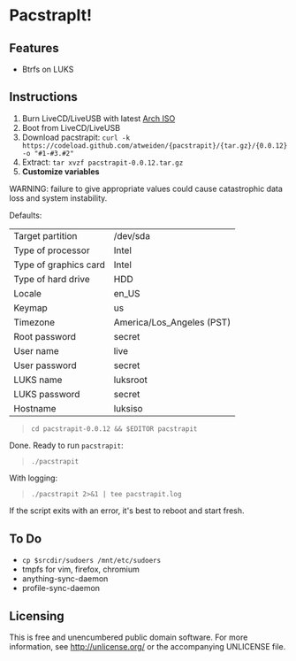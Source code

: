 PacstrapIt!
===========

Features
--------

- Btrfs on LUKS


Instructions
------------

1. Burn LiveCD/LiveUSB with latest [Arch ISO](https://www.archlinux.org/download/)
2. Boot from LiveCD/LiveUSB
3. Download pacstrapit: `curl -k https://codeload.github.com/atweiden/{pacstrapit}/{tar.gz}/{0.0.12} -o "#1-#3.#2"`
4. Extract: `tar xvzf pacstrapit-0.0.12.tar.gz`
5. **Customize variables**

WARNING: failure to give appropriate values could cause catastrophic
data loss and system instability.

Defaults:

<table>
<tr><td>Target partition</td><td>/dev/sda</td><tr>
<tr><td>Type of processor</td><td>Intel</td><tr>
<tr><td>Type of graphics card</td><td>Intel</td><tr>
<tr><td>Type of hard drive</td><td>HDD</td><tr>
<tr><td>Locale</td><td>en_US</td><tr>
<tr><td>Keymap</td><td>us</td><tr>
<tr><td>Timezone</td><td>America/Los_Angeles (PST)</td><tr>
<tr><td>Root password</td><td>secret</td><tr>
<tr><td>User name</td><td>live</td><tr>
<tr><td>User password</td><td>secret</td><tr>
<tr><td>LUKS name</td><td>luksroot</td><tr>
<tr><td>LUKS password</td><td>secret</td><tr>
<tr><td>Hostname</td><td>luksiso</td><tr>
</table>

> `cd pacstrapit-0.0.12 && $EDITOR pacstrapit`

Done. Ready to run `pacstrapit`:

> `./pacstrapit`

With logging:

> `./pacstrapit 2>&1 | tee pacstrapit.log`

If the script exits with an error, it's best to reboot and start fresh.


To Do
-----

- `cp $srcdir/sudoers /mnt/etc/sudoers`
- tmpfs for vim, firefox, chromium
- anything-sync-daemon
- profile-sync-daemon

Licensing
---------

This is free and unencumbered public domain software. For more
information, see http://unlicense.org/ or the accompanying UNLICENSE file.
